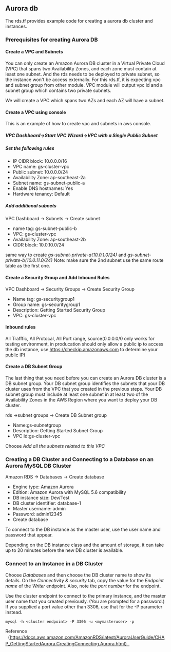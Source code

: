 ## Aurora db 
The rds.tf provides example code for creating a aurora db cluster and instances.

### Prerequisites for creating Aurora DB
#### Create a VPC and Subnets
You can only create an Amazon Aurora DB cluster in a Virtual Private Cloud (VPC) that spans two Availability Zones, and each zone must contain at least one subnet. And the rds needs to be deployed to private subnet, so the instance won't be access externally. For this rds.tf, it is expecting vpc and subnet group from other module. VPC module will output vpc id and a subnet group which contains two private subnets.

We will create a VPC which spans two AZs and each AZ will have a subnet.
#### Create a VPC using console
This is an example of how to create vpc and subnets in aws console.

##### VPC Dashboard->Start VPC Wizard->VPC with a Single Public Subnet
##### Set the following rules
- IP CIDR block: 10.0.0.0/16
- VPC name: gs-cluster-vpc
- Public subnet: 10.0.0.0/24
- Availability Zone: ap-southeast-2a
- Subnet name: gs-subnet-public-a
- Enable DNS hostnames: Yes
- Hardware tenancy: Default 
##### Add additional subnets
VPC Dashboard -> Subnets -> Create subnet
- name tag: gs-subnet-public-b
- VPC: gs-cluster-vpc
- Availability Zone: ap-southeast-2b
- CIDR block: 10.0.10.0/24

same way to create *gs-subnet-private-a(10.0.1.0/24)* and *gs-subnet-private-b(10.0.11.0/24)*
Note: make sure the 2nd subnet use the same route table as the first one.

#### Create a Security Group and Add Inbound Rules
VPC Dashboard -> Security Groups -> Create Security Group
- Name tag: gs-securitygroup1
- Group name: gs-securitygroup1
- Description: Getting Started Security Group
- VPC: gs-cluster-vpc

#### Inbound rules
All Trafffic, All Protocal, All Port range, source(0.0.0.0/0 only works for testing environment, in producation should only allow a public ip to access the db instance, use https://checkip.amazonaws.com to determine your public IP)


#### Create a DB Subnet Group
The last thing that you need before you can create an Aurora DB cluster is a DB subnet group. Your DB subnet group identifies the subnets that your DB cluster uses from the VPC that you created in the previous steps. Your DB subnet group must include at least one subnet in at least two of the Availability Zones in the AWS Region where you want to deploy your DB cluster.

rds ->subnet groups -> Create DB Subnet group
- Name:gs-subnetgroup
- Description: Getting Started Subnet Group
- VPC Id:gs-cluster-vpc

Choose *Add all the subnets related to this VPC*

### Creating a DB Cluster and Connecting to a Database on an Aurora MySQL DB Cluster

Amazon RDS -> Databases ->  Create database 
- Engine type: Amazon Aurora
- Edition: Amazon Aurora with MySQL 5.6 compatibility
- DB instance size:  Dev/Test
- DB cluster identifier: database-1
- Master username: admin
- Password: admin12345
- Create database

To connect to the DB instance as the master user, use the user name and password that appear.

Depending on the DB instance class and the amount of storage, it can take up to 20 minutes before the new DB cluster is available.

### Connect to an Instance in a DB Cluster
Choose *Databases* and then choose the DB cluster name to show its details. On the *Connectivity & security* tab, copy the value for the *Endpoint name* of the *Writer* endpoint. Also, note the *port number* for the endpoint.

Use the cluster endpoint to connect to the primary instance, and the master user name that you created previously. (You are prompted for a password.) If you supplied a port value other than 3306, use that for the -P parameter instead.
```
mysql -h <cluster endpoint> -P 3306 -u <mymasteruser> -p						
````





Reference （https://docs.aws.amazon.com/AmazonRDS/latest/AuroraUserGuide/CHAP_GettingStartedAurora.CreatingConnecting.Aurora.html）

